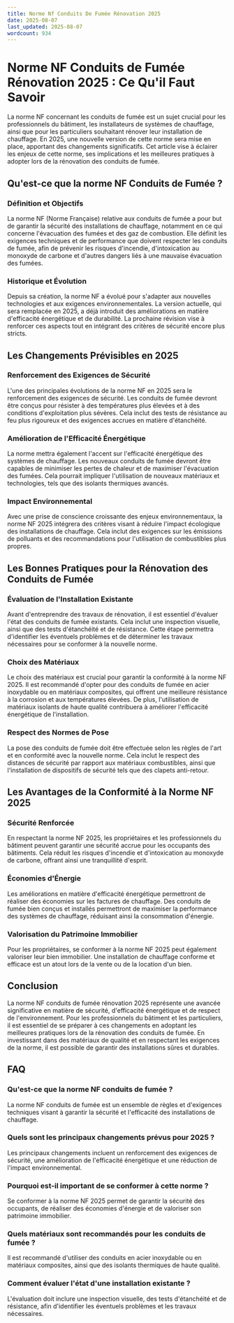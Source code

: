 ```yaml
---
title: Norme Nf Conduits De Fumée Rénovation 2025
date: 2025-08-07
last_updated: 2025-08-07
wordcount: 934
---
```


# Norme NF Conduits de Fumée Rénovation 2025 : Ce Qu'il Faut Savoir

La norme NF concernant les conduits de fumée est un sujet crucial pour les professionnels du bâtiment, les installateurs de systèmes de chauffage, ainsi que pour les particuliers souhaitant rénover leur installation de chauffage. En 2025, une nouvelle version de cette norme sera mise en place, apportant des changements significatifs. Cet article vise à éclairer les enjeux de cette norme, ses implications et les meilleures pratiques à adopter lors de la rénovation des conduits de fumée.

## Qu'est-ce que la norme NF Conduits de Fumée ?

### Définition et Objectifs

La norme NF (Norme Française) relative aux conduits de fumée a pour but de garantir la sécurité des installations de chauffage, notamment en ce qui concerne l'évacuation des fumées et des gaz de combustion. Elle définit les exigences techniques et de performance que doivent respecter les conduits de fumée, afin de prévenir les risques d'incendie, d'intoxication au monoxyde de carbone et d'autres dangers liés à une mauvaise évacuation des fumées.

### Historique et Évolution

Depuis sa création, la norme NF a évolué pour s'adapter aux nouvelles technologies et aux exigences environnementales. La version actuelle, qui sera remplacée en 2025, a déjà introduit des améliorations en matière d'efficacité énergétique et de durabilité. La prochaine révision vise à renforcer ces aspects tout en intégrant des critères de sécurité encore plus stricts.

## Les Changements Prévisibles en 2025

### Renforcement des Exigences de Sécurité

L'une des principales évolutions de la norme NF en 2025 sera le renforcement des exigences de sécurité. Les conduits de fumée devront être conçus pour résister à des températures plus élevées et à des conditions d'exploitation plus sévères. Cela inclut des tests de résistance au feu plus rigoureux et des exigences accrues en matière d'étanchéité.

### Amélioration de l'Efficacité Énergétique

La norme mettra également l'accent sur l'efficacité énergétique des systèmes de chauffage. Les nouveaux conduits de fumée devront être capables de minimiser les pertes de chaleur et de maximiser l'évacuation des fumées. Cela pourrait impliquer l'utilisation de nouveaux matériaux et technologies, tels que des isolants thermiques avancés.

### Impact Environnemental

Avec une prise de conscience croissante des enjeux environnementaux, la norme NF 2025 intégrera des critères visant à réduire l'impact écologique des installations de chauffage. Cela inclut des exigences sur les émissions de polluants et des recommandations pour l'utilisation de combustibles plus propres.

## Les Bonnes Pratiques pour la Rénovation des Conduits de Fumée

### Évaluation de l'Installation Existante

Avant d'entreprendre des travaux de rénovation, il est essentiel d'évaluer l'état des conduits de fumée existants. Cela inclut une inspection visuelle, ainsi que des tests d'étanchéité et de résistance. Cette étape permettra d'identifier les éventuels problèmes et de déterminer les travaux nécessaires pour se conformer à la nouvelle norme.

### Choix des Matériaux

Le choix des matériaux est crucial pour garantir la conformité à la norme NF 2025. Il est recommandé d'opter pour des conduits de fumée en acier inoxydable ou en matériaux composites, qui offrent une meilleure résistance à la corrosion et aux températures élevées. De plus, l'utilisation de matériaux isolants de haute qualité contribuera à améliorer l'efficacité énergétique de l'installation.

### Respect des Normes de Pose

La pose des conduits de fumée doit être effectuée selon les règles de l'art et en conformité avec la nouvelle norme. Cela inclut le respect des distances de sécurité par rapport aux matériaux combustibles, ainsi que l'installation de dispositifs de sécurité tels que des clapets anti-retour.

## Les Avantages de la Conformité à la Norme NF 2025

### Sécurité Renforcée

En respectant la norme NF 2025, les propriétaires et les professionnels du bâtiment peuvent garantir une sécurité accrue pour les occupants des bâtiments. Cela réduit les risques d'incendie et d'intoxication au monoxyde de carbone, offrant ainsi une tranquillité d'esprit.

### Économies d'Énergie

Les améliorations en matière d'efficacité énergétique permettront de réaliser des économies sur les factures de chauffage. Des conduits de fumée bien conçus et installés permettront de maximiser la performance des systèmes de chauffage, réduisant ainsi la consommation d'énergie.

### Valorisation du Patrimoine Immobilier

Pour les propriétaires, se conformer à la norme NF 2025 peut également valoriser leur bien immobilier. Une installation de chauffage conforme et efficace est un atout lors de la vente ou de la location d'un bien.

## Conclusion

La norme NF conduits de fumée rénovation 2025 représente une avancée significative en matière de sécurité, d'efficacité énergétique et de respect de l'environnement. Pour les professionnels du bâtiment et les particuliers, il est essentiel de se préparer à ces changements en adoptant les meilleures pratiques lors de la rénovation des conduits de fumée. En investissant dans des matériaux de qualité et en respectant les exigences de la norme, il est possible de garantir des installations sûres et durables.

## FAQ

### Qu'est-ce que la norme NF conduits de fumée ?

La norme NF conduits de fumée est un ensemble de règles et d'exigences techniques visant à garantir la sécurité et l'efficacité des installations de chauffage.

### Quels sont les principaux changements prévus pour 2025 ?

Les principaux changements incluent un renforcement des exigences de sécurité, une amélioration de l'efficacité énergétique et une réduction de l'impact environnemental.

### Pourquoi est-il important de se conformer à cette norme ?

Se conformer à la norme NF 2025 permet de garantir la sécurité des occupants, de réaliser des économies d'énergie et de valoriser son patrimoine immobilier.

### Quels matériaux sont recommandés pour les conduits de fumée ?

Il est recommandé d'utiliser des conduits en acier inoxydable ou en matériaux composites, ainsi que des isolants thermiques de haute qualité.

### Comment évaluer l'état d'une installation existante ?

L'évaluation doit inclure une inspection visuelle, des tests d'étanchéité et de résistance, afin d'identifier les éventuels problèmes et les travaux nécessaires.